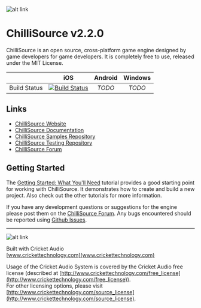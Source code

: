 ![alt link](Documents/Images/ChilliSourceLogo.png)

ChilliSource v2.2.0
====================

ChilliSource is an open source, cross-platform game engine designed by game developers for game developers. It is completely free to use, released under the MIT License.

|               | iOS           | Android       | Windows
| ------------- |:-------------:|:-------------:|:-------------:|
| Build Status  | [![Build Status](https://travis-ci.org/ChilliWorks/CSTest.svg?branch=master)](https://travis-ci.org/ChilliWorks/CSTest) | *TODO* | *TODO* | |

Links
-----
* [ChilliSource Website](http://www.chillisourceengine.com/)
* [ChilliSource Documentation](http://www.chillisourceengine.com/tutorials/)
* [ChilliSource Samples Repository](https://github.com/ChilliWorks/CSSamples)
* [ChilliSource Testing Repository](https://github.com/ChilliWorks/CSTest)
* [ChilliSource Forum](http://forums.chilli-works.com/)

Getting Started
---------------
The [Getting Started: What You'll Need](http://www.chillisourceengine.com/what-youll-need) tutorial provides a good starting point for working with ChilliSource. It demonstrates how to create and build a new project. Also check out the other tutorials for more information.

If you have any development questions or suggestions for the engine please post them on the [ChilliSource Forum](http://forums.chilli-works.com/). Any bugs encountered should be reported using [Github Issues](https://github.com/chilliworks/chillisource/issues).

---

![alt link](Documents/Images/CricketLogo.png)

Built with Cricket Audio  
[www.crickettechnology.com](www.crickettechnology.com)

Usage of the Cricket Audio System is covered by the Cricket Audio free license (described at [http://www.crickettechnology.com/free_license](http://www.crickettechnology.com/free_license)).  
For other licensing options, please visit [http://www.crickettechnology.com/source_license](http://www.crickettechnology.com/source_license).
